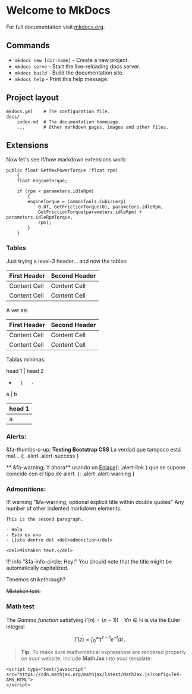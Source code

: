 # Welcome to MkDocs


For full documentation visit [mkdocs.org](http://mkdocs.org).

## Commands

* `mkdocs new [dir-name]` - Create a new project.
* `mkdocs serve` - Start the live-reloading docs server.
* `mkdocs build` - Build the documentation site.
* `mkdocs help` - Print this help message.

## Project layout

    mkdocs.yml    # The configuration file.
    docs/
        index.md  # The documentation homepage.
        ...       # Other markdown pages, images and other files.


## Extensions

Now let's see if/how markdown extensions work:

```
public float GetMaxPowerTorque (float rpm)
	{
	float engineTorque;

	if (rpm < parameters.idleRpm)
		{
		engineTorque = CommonTools.CubicLerp(
			0.0f, GetFrictionTorque(0), parameters.idleRpm,
			GetFrictionTorque(parameters.idleRpm) + parameters.idleRpmTorque,
			rpm);
		}
	}
```

### Tables

Just trying a level-3 header... and now the tables:

First Header  | Second Header
------------- | -------------
Content Cell  | Content Cell
Content Cell  | Content Cell

A ver así

| First Header  | Second Header |
| ------------- | ------------- |
| Content Cell  | Content Cell  |
| Content Cell  | Content Cell  |

Tablas mínimas:

head 1 	| 	head 2
-		|	-
a		|	b

|head 1|
|-|
|a|



### Alerts:

&fa-thumbs-o-up; **Testing Bootstrap CSS** La verdad que tampoco está mal...
{: .alert .alert-success }

** &fa-warning; Y ahora** usando un [Enlace](#){: .alert-link } que se supone coincide con el tipo de alert.
{: .alert .alert-warning }

### Admonitions:

!!! warning "&fa-warning; optional explicit title within double quotes"
    Any number of other indented markdown elements.

    This is the second paragraph.

	- Hola
	- Esto es una
	- Lista dentro del <del>admonition</del>

	<del>Mistaken text.</del>


!!! info "&fa-info-circle; Hey!"
    You should note that the title might be automatically capitalized.


Tenemos strikethrough?

<del>Mistaken text.</del>

### Math test

The *Gamma function* satisfying $\Gamma(n) = (n-1)!\quad\forall n\in\mathbb N$ is via the Euler integral

$$
\Gamma(z) = \int_0^\infty t^{z-1}e^{-t}dt\,.
$$

> **Tip:** To make sure mathematical expressions are rendered properly on your website, include **MathJax** into your template:

```
<script type="text/javascript" src="https://cdn.mathjax.org/mathjax/latest/MathJax.js?config=TeX-AMS_HTML">
</script>
```